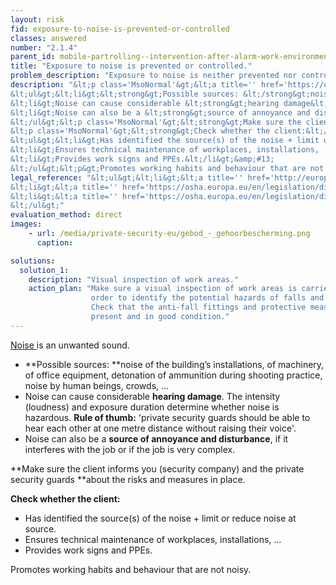 ```yaml
---
layout: risk
fid: exposure-to-noise-is-prevented-or-controlled
classes: answered
number: "2.1.4"
parent_id: mobile-partrolling--intervention-after-alarm-work-environment-site-related
title: "Exposure to noise is prevented or controlled."
problem_description: "Exposure to noise is neither prevented nor controlled."
description: "&lt;p class='MsoNormal'&gt;&lt;a title='' href='https://osha.europa.eu/en/topics/noise/index_html' rel='nofollow' target='_blank'&gt;Noise &lt;/a&gt;is an unwanted sound. &lt;/p&gt;&amp;#13;
&lt;ul&gt;&lt;li&gt;&lt;strong&gt;Possible sources: &lt;/strong&gt;noise of the building’s installations, of machinery, of office equipment, detonation of ammunition during shooting practice, noise by human beings, crowds, ...&lt;/li&gt;&amp;#13;
&lt;li&gt;Noise can cause considerable &lt;strong&gt;hearing damage&lt;/strong&gt;. The intensity (loudness) and exposure duration determine whether noise is hazardous. &lt;strong&gt;Rule of thumb:&lt;/strong&gt; 'private security guards should be able to hear each other at one metre distance without raising their voice'.&lt;/li&gt;&amp;#13;
&lt;li&gt;Noise can also be a &lt;strong&gt;source of annoyance and disturbance&lt;/strong&gt;, if it interferes with the job or if the job is very complex.&lt;/li&gt;&amp;#13;
&lt;/ul&gt;&lt;p class='MsoNormal'&gt;&lt;strong&gt;Make sure the client informs you (security company) and the private security guards &lt;/strong&gt;about the risks and measures in place.&lt;/p&gt;&amp;#13;
&lt;p class='MsoNormal'&gt;&lt;strong&gt;Check whether the client:&lt;/strong&gt;&lt;/p&gt;&amp;#13;
&lt;ul&gt;&lt;li&gt;Has identified the source(s) of the noise + limit or reduce noise at source.&lt;/li&gt;&amp;#13;
&lt;li&gt;Ensures technical maintenance of workplaces, installations, ...&lt;/li&gt;&amp;#13;
&lt;li&gt;Provides work signs and PPEs.&lt;/li&gt;&amp;#13;
&lt;/ul&gt;&lt;p&gt;Promotes working habits and behaviour that are not noisy.&lt;/p&gt;"
legal_reference: "&lt;ul&gt;&lt;li&gt;&lt;a title='' href='http://europa.eu/legislation_summaries/employment_and_social_policy/health_hygiene_safety_at_work/c11113_en.htm' rel='nofollow' target='_blank'&gt;89/391/CEE Implementing measures to improve the health and safety of workers (framework directive).&lt;/a&gt;&lt;/li&gt;&amp;#13;
&lt;li&gt;&lt;a title='' href='https://osha.europa.eu/en/legislation/directives/workplaces-equipment-signs-personal-protective-equipment/osh-directives/2' rel='nofollow' target='_blank'&gt;89/654/EEC Directive on the minimum safety and health requirements for the workplace&lt;/a&gt;.&lt;/li&gt;&amp;#13;
&lt;li&gt;&lt;a title='' href='https://osha.europa.eu/en/legislation/directives/exposure-to-physical-hazards/osh-directives/82' rel='nofollow' target='_blank'&gt;2003/10/EC Directive on the minimum health and safety requirements regarding the exposure of workers to the risks arising from physical agents (noise).&lt;/a&gt;&lt;/li&gt;&amp;#13;
&lt;/ul&gt;"
evaluation_method: direct
images:
    - url: /media/private-security-eu/gebod_-_gehoorbescherming.png
      caption: 

solutions:
  solution_1:
    description: "Visual inspection of work areas."
    action_plan: "Make sure a visual inspection of work areas is carried out in
                  order to identify the potential hazards of falls and slips.
                  Check that the anti-fall fittings and protective measures are
                  present and in good condition."
---
```

[Noise ](https://osha.europa.eu/en/topics/noise/index_html)is an unwanted
sound.

  * **Possible sources: **noise of the building’s installations, of machinery, of office equipment, detonation of ammunition during shooting practice, noise by human beings, crowds, ...
  * Noise can cause considerable **hearing damage**. The intensity (loudness) and exposure duration determine whether noise is hazardous. **Rule of thumb:** 'private security guards should be able to hear each other at one metre distance without raising their voice'.
  * Noise can also be a **source of annoyance and disturbance**, if it interferes with the job or if the job is very complex.

**Make sure the client informs you (security company) and the private security guards **about the risks and measures in place.

**Check whether the client:**

  * Has identified the source(s) of the noise + limit or reduce noise at source.
  * Ensures technical maintenance of workplaces, installations, ...
  * Provides work signs and PPEs.

Promotes working habits and behaviour that are not noisy.


